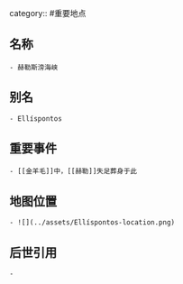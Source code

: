 category:: #重要地点
## 名称
	- 赫勒斯滂海峡
## 别名
	- Ellíspontos
## 重要事件
	- [[金羊毛]]中，[[赫勒]]失足葬身于此
## 地图位置
	- ![](../assets/Ellíspontos-location.png)
## 后世引用
	-
